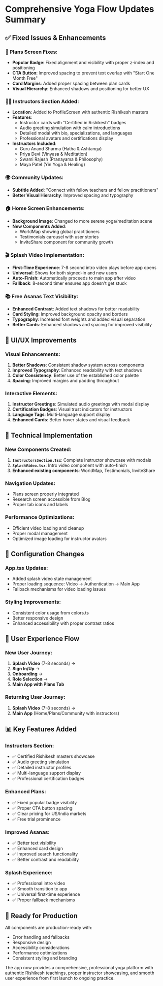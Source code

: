 # Comprehensive Yoga Flow Updates Summary

## ✅ **Fixed Issues & Enhancements**

### **🎯 Plans Screen Fixes:**
- **Popular Badge**: Fixed alignment and visibility with proper z-index and positioning
- **CTA Button**: Improved spacing to prevent text overlap with "Start One Month Free"
- **Card Margins**: Added proper spacing between plan cards
- **Visual Hierarchy**: Enhanced shadows and positioning for better UX

### **👨‍🏫 Instructors Section Added:**
- **Location**: Added to ProfileScreen with authentic Rishikesh masters
- **Features**:
  - Instructor cards with "Certified in Rishikesh" badges
  - Audio greeting simulation with calm introductions
  - Detailed modal with bio, specializations, and languages
  - Professional avatars and certifications display
- **Instructors Included**:
  - Guru Anand Sharma (Hatha & Ashtanga)
  - Priya Devi (Vinyasa & Meditation)
  - Swami Rajesh (Pranayama & Philosophy)
  - Maya Patel (Yin Yoga & Healing)

### **🌍 Community Updates:**
- **Subtitle Added**: "Connect with fellow teachers and fellow practitioners"
- **Better Visual Hierarchy**: Improved spacing and typography

### **🏠 Home Screen Enhancements:**
- **Background Image**: Changed to more serene yoga/meditation scene
- **New Components Added**:
  - WorldMap showing global practitioners
  - Testimonials carousel with user stories
  - InviteShare component for community growth

### **🎬 Splash Video Implementation:**
- **First-Time Experience**: 7-8 second intro video plays before app opens
- **Universal**: Shows for both signed-in and new users
- **Auto-Finish**: Automatically proceeds to main app after video
- **Fallback**: 8-second timer ensures app doesn't get stuck

### **📚 Free Asanas Text Visibility:**
- **Enhanced Contrast**: Added text shadows for better readability
- **Card Styling**: Improved background opacity and borders
- **Typography**: Increased font weights and added visual separation
- **Better Cards**: Enhanced shadows and spacing for improved visibility

## 🎨 **UI/UX Improvements**

### **Visual Enhancements:**
1. **Better Shadows**: Consistent shadow system across components
2. **Improved Typography**: Enhanced readability with text shadows
3. **Color Consistency**: Better use of the established color palette
4. **Spacing**: Improved margins and padding throughout

### **Interactive Elements:**
1. **Instructor Greetings**: Simulated audio greetings with modal display
2. **Certification Badges**: Visual trust indicators for instructors
3. **Language Tags**: Multi-language support display
4. **Enhanced Cards**: Better hover states and visual feedback

## 📱 **Technical Implementation**

### **New Components Created:**
1. **`InstructorsSection.tsx`**: Complete instructor showcase with modals
2. **`SplashVideo.tsx`**: Intro video component with auto-finish
3. **Enhanced existing components**: WorldMap, Testimonials, InviteShare

### **Navigation Updates:**
- Plans screen properly integrated
- Research screen accessible from Blog
- Proper tab icons and labels

### **Performance Optimizations:**
- Efficient video loading and cleanup
- Proper modal management
- Optimized image loading for instructor avatars

## 🔧 **Configuration Changes**

### **App.tsx Updates:**
- Added splash video state management
- Proper loading sequence: Video → Authentication → Main App
- Fallback mechanisms for video loading issues

### **Styling Improvements:**
- Consistent color usage from colors.ts
- Better responsive design
- Enhanced accessibility with proper contrast ratios

## 🎯 **User Experience Flow**

### **New User Journey:**
1. **Splash Video** (7-8 seconds) → 
2. **Sign In/Up** → 
3. **Onboarding** → 
4. **Role Selection** → 
5. **Main App with Plans Tab**

### **Returning User Journey:**
1. **Splash Video** (7-8 seconds) → 
2. **Main App** (Home/Plans/Community with instructors)

## 📊 **Key Features Added**

### **Instructors Section:**
- ✅ Certified Rishikesh masters showcase
- ✅ Audio greeting simulation
- ✅ Detailed instructor profiles
- ✅ Multi-language support display
- ✅ Professional certification badges

### **Enhanced Plans:**
- ✅ Fixed popular badge visibility
- ✅ Proper CTA button spacing
- ✅ Clear pricing for US/India markets
- ✅ Free trial prominence

### **Improved Asanas:**
- ✅ Better text visibility
- ✅ Enhanced card design
- ✅ Improved search functionality
- ✅ Better contrast and readability

### **Splash Experience:**
- ✅ Professional intro video
- ✅ Smooth transition to app
- ✅ Universal first-time experience
- ✅ Proper fallback mechanisms

## 🚀 **Ready for Production**

All components are production-ready with:
- Error handling and fallbacks
- Responsive design
- Accessibility considerations
- Performance optimizations
- Consistent styling and branding

The app now provides a comprehensive, professional yoga platform with authentic Rishikesh teachings, proper instructor showcasing, and smooth user experience from first launch to ongoing practice.